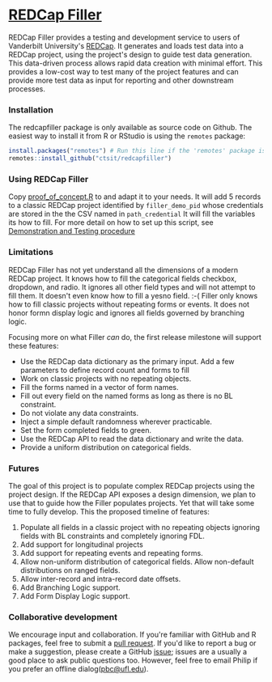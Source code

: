 [REDCap Filler](https://github.com/ctsit/redcapfiller)
=======

REDCap Filler provides a testing and development service to users of Vanderbilt University's [REDCap](https://projectredcap.org/). It generates and loads test data into a REDCap project, using the project's design to guide test data generation. This data-driven process allows rapid data creation with minimal effort. This provides a low-cost way to test many of the project features and can provide more test data as input for reporting and other downstream processes.

### Installation

The redcapfiller package is only available as source code on Github. The easiest way to install it from R or RStudio is using the `remotes` package:

```r
install.packages("remotes") # Run this line if the 'remotes' package isn't installed already.
remotes::install_github("ctsit/redcapfiller")
```

### Using REDCap Filler

Copy [proof_of_concept.R](https://github.com/ctsit/redcapfiller/blob/main/proof_of_concept.R) to and adapt it to your needs. It will add 5 records to a classic REDCap project identified by `filler_demo_pid` whose credentials are stored in the the CSV named in `path_credential` It will fill the variables its how to fill.  For more detail on how to set up this script, see [Demonstration and Testing procedure](https://ctsit.github.io/redcapfiller/articles/demonstration_and_testing.html)

### Limitations

REDCap Filler has not yet understand all the dimensions of a modern REDCap project. It knows how to fill the categorical fields checkbox, dropdown, and radio. It ignores all other field types and will not attempt to fill them. It doesn't even know how to fill a yesno field. :-( Filler only knows how to fill classic projects without repeating forms or events. It does not honor formn display logic and ignores all fields governed by branching logic. 
    
Focusing more on what Filler _can_ do, the first release milestone will support these features:

- Use the REDCap data dictionary as the primary input. Add a few parameters to define record count and forms to fill
- Work on classic projects with no repeating objects.
- Fill the forms named in a vector of form names.
- Fill out every field on the named forms as long as there is no BL constraint.
- Do not violate any data constraints.
- Inject a simple default randomness wherever practicable. 
- Set the form completed fields to green.
- Use the REDCap API to read the data dictionary and write the data.
- Provide a uniform distribution on categorical fields.

### Futures

The goal of this project is to populate complex REDCap projects using the project design. If the REDCap API exposes a design dimension, we plan to use that to guide how the Filler populates projects. Yet that will take some time to fully develop. This the proposed timeline of features:

1. Populate all fields in a classic project with no repeating objects ignoring fields with BL constraints and completely ignoring FDL. 
2. Add support for longitudinal projects
3. Add support for repeating events and repeating forms.
4. Allow non-uniform distribution of categorical fields. Allow non-default distributions on ranged fields. 
5. Allow inter-record and intra-record date offsets.
6. Add Branching Logic support.
7. Add Form Display Logic support.

### Collaborative development

We encourage input and collaboration.  If you're familiar with GitHub and R packages, feel free to submit a [pull request](https://github.com/ctsit/redcapfiller/pulls). If you'd like to report a bug or make a suggestion, please create a GitHub [issue](https://github.com/ctsit/redcapfiller/issues); issues are a usually a good place to ask public questions too. However, feel free to email Philip if you prefer an offline dialog(<pbc@ufl.edu>). 
